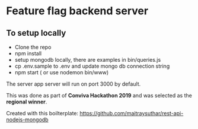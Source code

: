 # Feature flag backend server

## To setup locally

- Clone the repo
- npm install
- setup mongodb locally, there are examples in bin/queries.js
- cp .env.sample to .env and update mongo db connection string
- npm start ( or use nodemon bin/www)

The server app server will run on port 3000 by default.

This was done as part of **Conviva Hackathon 2019** and was selected as the **regional winner**.


Created with this boilterplate: https://github.com/maitraysuthar/rest-api-nodejs-mongodb
